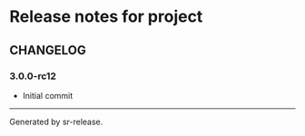 # Release notes for project 


CHANGELOG
---------

### 3.0.0-rc12


* Initial commit


________

Generated by sr-release. 
